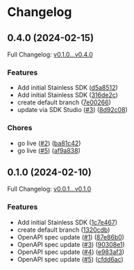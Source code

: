 # Changelog

## 0.4.0 (2024-02-15)

Full Changelog: [v0.1.0...v0.4.0](https://github.com/groq/groq-python/compare/v0.1.0...v0.4.0)

### Features

* Add initial Stainless SDK ([d5a8512](https://github.com/groq/groq-python/commit/d5a851262e04e625dde130367ed91d8f95683599))
* Add initial Stainless SDK ([316de2c](https://github.com/groq/groq-python/commit/316de2ccfeb76e36fe34bb8656ea90a8d42a7d00))
* create default branch ([7e00266](https://github.com/groq/groq-python/commit/7e00266e3c691d92d508e753e2c14c03297c09f9))
* update via SDK Studio ([#3](https://github.com/groq/groq-python/issues/3)) ([8d92c08](https://github.com/groq/groq-python/commit/8d92c086e320c2715e02bc79807ff872e84c0b0f))


### Chores

* go live ([#2](https://github.com/groq/groq-python/issues/2)) ([ba81c42](https://github.com/groq/groq-python/commit/ba81c42d6d0fd6d47819e0d58962235cb70ca4f1))
* go live ([#5](https://github.com/groq/groq-python/issues/5)) ([af9a838](https://github.com/groq/groq-python/commit/af9a838e240bb0f7385bc33fb18ce246427ca2f7))

## 0.1.0 (2024-02-10)

Full Changelog: [v0.0.1...v0.1.0](https://github.com/definitive-io/groqcloud-python/compare/v0.0.1...v0.1.0)

### Features

* Add initial Stainless SDK ([1c7e467](https://github.com/definitive-io/groqcloud-python/commit/1c7e4677c395264d479a37f0ed896131a08446f9))
* create default branch ([1320cdb](https://github.com/definitive-io/groqcloud-python/commit/1320cdb659ef51e3abbd919306631070d8dd6dcf))
* OpenAPI spec update ([#1](https://github.com/definitive-io/groqcloud-python/issues/1)) ([87e86b0](https://github.com/definitive-io/groqcloud-python/commit/87e86b09c428f65915d377759a4dbba686b2197a))
* OpenAPI spec update ([#3](https://github.com/definitive-io/groqcloud-python/issues/3)) ([90308e1](https://github.com/definitive-io/groqcloud-python/commit/90308e13a706230c32f567820fa92dfa83d89942))
* OpenAPI spec update ([#4](https://github.com/definitive-io/groqcloud-python/issues/4)) ([e983af3](https://github.com/definitive-io/groqcloud-python/commit/e983af307498e4ea87b492ff7f62e1309865746f))
* OpenAPI spec update ([#5](https://github.com/definitive-io/groqcloud-python/issues/5)) ([cfdd6ac](https://github.com/definitive-io/groqcloud-python/commit/cfdd6ac768e5539ecefd8c06df614ce2bdd4dd7e))
